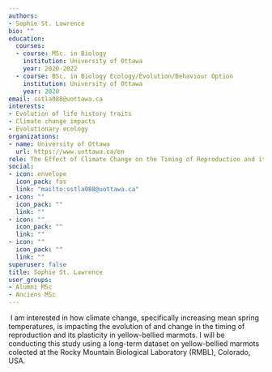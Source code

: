 ```yaml
---
authors:
- Sophie St. Lawrence
bio: ""
education: 
  courses:
  - course: MSc. in Biology 
    institution: University of Ottawa
    year: 2020-2022
  - course: BSc. in Biology Ecology/Evolution/Behaviour Option
    institution: University of Ottawa
    year: 2020
email: sstla088@uottawa.ca
interests:
- Evolution of life history traits
- Climate change impacts
- Evolutionary ecology
organizations:
- name: University of Ottawa
  url: https://www.uottawa.ca/en
role: The Effect of Climate Change on the Timing of Reproduction and its Plasticity in yellow-bellied marmots
social:
- icon: envelope
  icon_pack: fas
  link: "mailto:sstla088@uottawa.ca"
- icon: ""
  icon_pack: ""
  link: ""
- icon: ""
  icon_pack: ""
  link: ""
- icon: ""
  icon_pack: ""
  link: ""
superuser: false
title: Sophie St. Lawrence
user_groups:
- Alumni MSc
- Anciens MSc
---
```

​
I am interested in how climate change, specifically increasing mean spring temperatures, is impacting the evolution of and change in the timing of reproduction and its plasticity in yellow-bellied marmots. I will be conducting this study using a long-term dataset on yellow-bellied marmots colected at the Rocky Mountain Biological Laboratory (RMBL), Colorado, USA.
